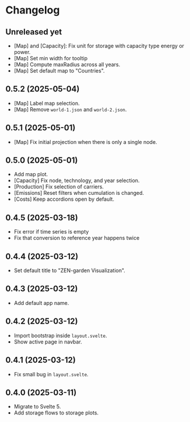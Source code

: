 # Changelog

## Unreleased yet

- [Map] and [Capacity]: Fix unit for storage with capacity type energy or power.
- [Map] Set min width for tooltip
- [Map] Compute maxRadius across all years.
- [Map] Set default map to "Countries".

## 0.5.2 (2025-05-04)

- [Map] Label map selection.
- [Map] Remove `world-1.json` and `world-2.json`.

## 0.5.1 (2025-05-01)

- [Map] Fix initial projection when there is only a single node.

## 0.5.0 (2025-05-01)

- Add map plot.
- [Capacity] Fix node, technology, and year selection.
- [Production] Fix selection of carriers.
- [Emissions] Reset filters when cumulation is changed.
- [Costs] Keep accordions open by default.

## 0.4.5 (2025-03-18)

- Fix error if time series is empty
- Fix that conversion to reference year happens twice

## 0.4.4 (2025-03-12)

- Set default title to "ZEN-garden Visualization".

## 0.4.3 (2025-03-12)

- Add default app name.

## 0.4.2 (2025-03-12)

- Import bootstrap inside `layout.svelte`.
- Show active page in navbar.

## 0.4.1 (2025-03-12)

- Fix small bug in `layout.svelte`.

## 0.4.0 (2025-03-11)

- Migrate to Svelte 5.
- Add storage flows to storage plots.
